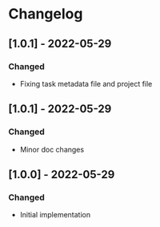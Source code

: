 # Changelog

## [1.0.1] - 2022-05-29
### Changed
- Fixing task metadata file and project file

## [1.0.1] - 2022-05-29
### Changed
- Minor doc changes

## [1.0.0] - 2022-05-29
### Changed
- Initial implementation
